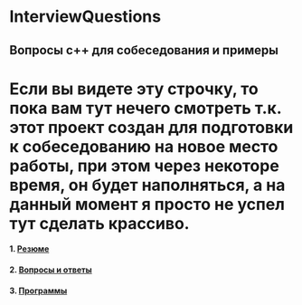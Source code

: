 # InterviewQuestions
## Вопросы с++ для собеседования и примеры

# Если вы видете эту строчку, то пока вам тут нечего смотреть т.к. этот проект создан для подготовки к собеседованию на новое место работы, при этом через некоторе время, он будет наполняться, а на данный момент я просто не успел тут сделать крассиво.

#### 1. [Резюме](materials/resume.docx)
#### 2. [Вопросы и ответы](materials/questions.md)
#### 3. [Программы](programs/README.md)